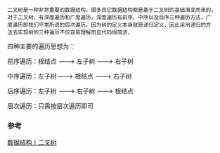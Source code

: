 ```
二叉树是一种非常重要的数据结构，很多其它数据结构都是基于二叉树的基础演变而来的。
对于二叉树，有深度遍历和广度遍历，深度遍历有前序、中序以及后序三种遍历方法，广
度遍历即我们平常所说的层次遍历。因为树的定义本身就是递归定义，因此采用递归的方
法去实现树的三种遍历不仅容易理解而且代码很简洁，
```

四种主要的遍历思想为：

前序遍历：根结点 ---> 左子树 ---> 右子树

中序遍历：左子树---> 根结点 ---> 右子树

后序遍历：左子树 ---> 右子树 ---> 根结点

层次遍历：只需按层次遍历即可

### 参考

[数据结构丨二叉树](https://www.lagou.com/lgeduarticle/5336.html)